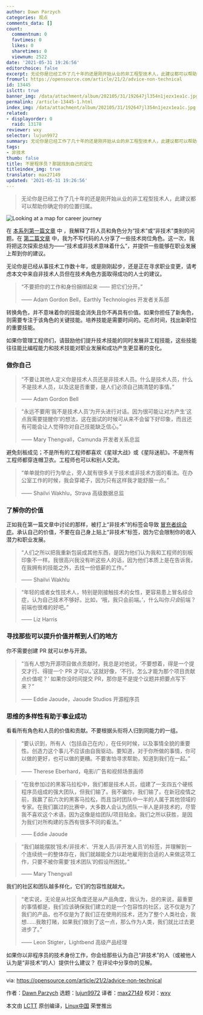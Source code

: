 ```yaml
---
author: Dawn Parzych
categories: 观点
comments_data: []
count:
  commentnum: 0
  favtimes: 0
  likes: 0
  sharetimes: 0
  viewnum: 2522
date: '2021-05-31 19:26:56'
editorchoice: false
excerpt: 无论你是已经工作了几十年的还是刚开始从业的非工程型技术人，此建议都可以帮助你确定你的位置归属。
fromurl: https://opensource.com/article/21/2/advice-non-technical
id: 13445
islctt: true
banner_img: /data/attachment/album/202105/31/192647jl354n1jezx1ea1c.jpg
permalink: /article-13445-1.html
index_img: /data/attachment/album/202105/31/192647jl354n1jezx1ea1c.jpg.thumb.jpg
related:
- displayorder: 0
  raid: 13178
reviewer: wxy
selector: lujun9972
summary: 无论你是已经工作了几十年的还是刚开始从业的非工程型技术人，此建议都可以帮助你确定你的位置归属。
tags:
- 非技术
thumb: false
title: 不是程序员？那就找到自己的定位
titleindex_img: true
translator: max27149
updated: '2021-05-31 19:26:56'
---
```



> 
> 无论你是已经工作了几十年的还是刚开始从业的非工程型技术人，此建议都可以帮助你确定你的位置归属。
> 
> 
> 


![](/data/attachment/album/202105/31/192647jl354n1jezx1ea1c.jpg "Looking at a map for career journey")


在 [本系列第一篇文章](/article-13168-1.html) 中 ，我解释了将人员和角色分为“技术”或“非技术”类别的问题。在 [第二篇文章](/article-13178-1.html) 中，我为不写代码的人分享了一些技术岗位角色。这一次，我将把这次探索总结为——“技术或非技术意味着什么”，并提供一些能够在职业发展上帮到你的建议。


无论你是已经从事技术工作数十年，或是刚刚起步，还是正在寻求职业变更，请考虑本文中来自非技术人员但在技术角色方面取得成功的人士的建议。



> 
> “不要把你的工作和身份捆绑起来 —— 把它们分开。”
> 
> 
> —— Adam Gordon Bell，Earthly Technologies 开发者关系部
> 
> 
> 


转换角色，并不意味着你的技能会消失且你不再具有价值。如果你担任了新角色，则需要专注于该角色的关键技能。培养技能是需要时间的。花点时间，找出新职位的重要技能。


如果你管理工程师们，请鼓励他们提升技术技能的同时发展非工程技能，这些技能往往能比编程能力和技术技能对职业发展和成功产生更显著的变化。


### 做你自己



> 
> “不要让其他人定义你是技术人员还是非技术人员。什么是技术人员，什么不是技术人员，以及这是否重要，是人们必须自己搞清楚的事情。”
> 
> 
> —— Adam Gordon Bell
> 
> 
> 



> 
> “永远不要用‘我不是技术人员’为开头进行对话。因为很可能让对方产生‘这点我需要提醒你’的想法，这在面试的时候可从来不会留下好印象，而且还有可能会让人觉得你对自己技能缺乏信心。”
> 
> 
> —— Mary Thengvall，Camunda 开发者关系总监
> 
> 
> 


避免刻板成见；不是所有的工程师都喜欢《星球大战》或《星际迷航》。不是所有工程师都穿连帽卫衣。工程师也可以和别人交流。



> 
> “单单就你的行为举止，旁人就有很多关于技术或非技术方面的看法。在办公室工作的时候，我会穿裙子，因为只有这样我才能舒服一点。”
> 
> 
> —— Shailvi Wakhlu，Strava 高级数据总监
> 
> 
> 


### 了解你的价值


正如我在第一篇文章中讨论的那样，被打上“非技术”的标签会导致 [冒充者综合症](https://opensource.com/business/15/9/tips-avoiding-impostor-syndrome)。承认自己的价值，不要在自己身上贴上“非技术”标签，因为它会限制你的收入潜力和职业发展。



> 
> “人们之所以把我重新包装成其他东西，是因为他们认为我和工程师的刻板印象不一样。我很高兴我没有听这些人的话，因为他们本质上是在告诉我，在我拥有的技能之外，去找一份低薪的工作。”
> 
> 
> —— Shailvi Wakhlu
> 
> 
> 



> 
> “年轻的或者女性技术人，特别是刚接触技术的女性，更容易患上冒名综合症，认为自己技术不够好。比如，‘哦，我只会前端。’，什​​么叫你*只会*前端？前端也很难的好吧。”
> 
> 
> —— Liz Harris
> 
> 
> 


### 寻找那些可以提升价值并帮到人们的地方


你不需要创建 PR 就可以参与开源。



> 
> “当有人想为开源项目做点贡献时，我总是对他说，‘不要想着，得是一个提交才行、得提一个 PR 才可以。’这就好像，‘不行。怎么才能为那个项目贡献点价值呢？’ 如果你没时间提交 PR，那你是不是提个议题并把要点写下来？”
> 
> 
> —— Eddie Jaoude，Jaoude Studios 开源程序员
> 
> 
> 


### 思维的多样性有助于事业成功


看看所有角色和人员的价值和贡献。不要根据头衔将人归到同能力的一组。



> 
> “要认识到，所有人（包括自己在内），在任何时候，以及事情全貌的重要性。创造力这个事儿不应该由自我驱动。要知道，对于你所做的事情，你可以做的更好，也可以做的更糟。不要害怕寻求帮助，知道到我们在一起。”
> 
> 
> —— Therese Eberhard，电影/广告和视频场景画师
> 
> 
> 



> 
> “在我参加过的黑客马拉松中，我们都是技术人员，组建了一支四五个硬核程序员组成的强大团队，但我们输了。我不骗你，我们输了。在新冠疫情之前，我赢了前六次的黑客马拉松，而且当时团队中一半的人属于其他领域的专家。在我们赢过的比赛中，大多数人会认为团队一半人是非技术的，尽管我不喜欢这个术语，因为这像是给团队/项目贴金。我们之所以获胜，是因为我们对所构建的东西有很多不同的看法。”
> 
> 
> —— Eddie Jaoude
> 
> 
> 



> 
> “我们越能摆脱‘技术/非技术’、‘开发人员/非开发人员’的标签，并理解到一个连续统一的整体存在，我们就越能全力以赴地雇用到合适的人来做这项工作，只要不被你需要‘技术团队’的假设所困扰。”
> 
> 
> —— Mary Thengvall
> 
> 
> 


我们的社区和团队越多样化，它们的包容性就越大。



> 
> “老实说，无论是从社区角度还是从产品角度，我认为，总的来说，最重要的事情都是，我们应该确保我们建立的是一个包容性的社区，这不仅是为了我们的产品，也不仅是为了我们正在使用的技术，还为了整个人类社会，我想……我敢打赌，如果我们做到了这一点，那么作为人类，我们就比过去更进步了。”
> 
> 
> —— Leon Stigter，Lightbend 高级产品经理
> 
> 
> 


如果你以非程序员的技术身份工作，你会给那些认为自己“非技术”的人（或被他人认为是“非技术”的人）提供什么建议？ 在评论中分享你的见解。




---


via: <https://opensource.com/article/21/2/advice-non-technical>


作者：[Dawn Parzych](https://opensource.com/users/dawnparzych) 选题：[lujun9972](https://github.com/lujun9972) 译者：[max27149](https://github.com/max27149) 校对：[wxy](https://github.com/wxy)


本文由 [LCTT](https://github.com/LCTT/TranslateProject) 原创编译，[Linux中国](https://linux.cn/) 荣誉推出
